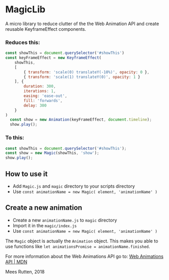 # MagicLib
A micro library to reduce clutter of the the Web Animation API and create reusable KeyframeEffect components.

### Reduces this:

```javascript
const showThis = document.querySelector('#showThis')
const keyFrameEffect = new KeyframeEffect(
	showThis,
	[
		{ transform: 'scale(0) translateY(-10%)', opacity: 0 },
		{ transform: 'scale(1) translateY(0)', opacity: 1 }
	], {
		duration: 300,
		iterations: 1,
		easing: 'ease-out',
		fill: 'forwards',
		delay: 300
	}
)
  const show = new Animation(keyFrameEffect, document.timeline);
  show.play();
```

### To this:

```javascript
const showThis = document.querySelector('#showThis');
const show = new Magic(showThis, 'show');
show.play();
```

## How to use it

- Add `Magic.js` and `magic` directory to your scripts directory
- Use `const animationName = new Magic( element, 'animationName' )`

## Create a new animation

- Create a new `animationName.js` to `magic` directory
- Import it in the `magic/index.js`
- Use `const animationName = new Magic( element, 'animationName' )`

The `Magic` object is actually the `Animation` object. 
This makes you able to use functions like `let animationsPromise = animationName.finished`.

For more information about the Web Animations API go to:
[Web Animations API | MDN](https://developer.mozilla.org/en-US/docs/Web/API/Web_Animations_API)



Mees Rutten, 2018
